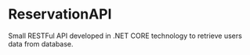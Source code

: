 # ReservationAPI

Small RESTFul API developed in .NET CORE technology to retrieve users data from database.
